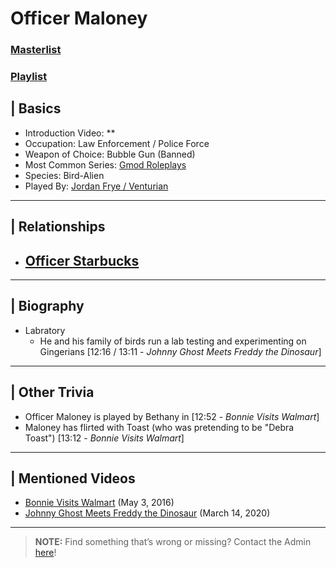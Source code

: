 # Officer Maloney
### [Masterlist]()
### [Playlist]()

## | Basics
- Introduction Video: **
- Occupation: Law Enforcement / Police Force
- Weapon of Choice: Bubble Gun \(Banned)
- Most Common Series: [Gmod Roleplays](6.Series/Gmod/Roleplays.md)
- Species: Bird-Alien
- Played By: [Jordan Frye / Venturian](3.Siblings/3.1.Jordan-Frye-Venturian.md)

----

## | Relationships
- [**Officer Starbucks**](5.Characters/One-Use_Uncommon.md)
  - 

----

## | Biography
- Labratory
  - He and his family of birds run a lab testing and experimenting on Gingerians \[12:16 / 13:11 - *Johnny Ghost Meets Freddy the Dinosaur*]

----

## | Other Trivia
- Officer Maloney is played by Bethany in \[12:52 - *Bonnie Visits Walmart*]
- Maloney has flirted with Toast \(who was pretending to be "Debra Toast") \[13:12 - *Bonnie Visits Walmart*]

----

## | Mentioned Videos
- [Bonnie Visits Walmart](https://youtu.be/CDd5-Sow97g) \(May 3, 2016)
- [Johnny Ghost Meets Freddy the Dinosaur](https://youtu.be/cNcfpGXRgYM) \(March 14, 2020)

----

> **NOTE:** Find something that’s wrong or missing? Contact the Admin [here](../chapter_2.md)!